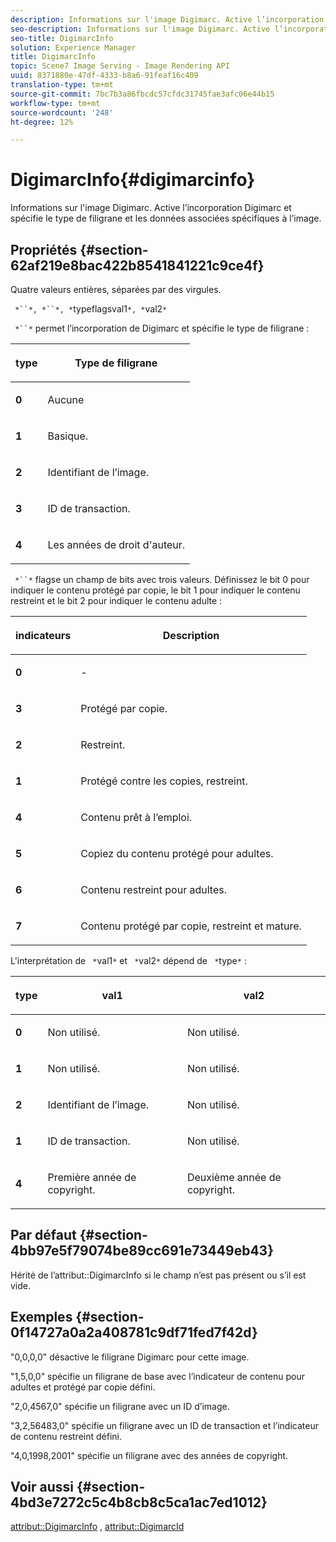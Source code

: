 ```yaml
---
description: Informations sur l'image Digimarc. Active l’incorporation Digimarc et spécifie le type de filigrane et les données associées spécifiques à l’image.
seo-description: Informations sur l'image Digimarc. Active l’incorporation Digimarc et spécifie le type de filigrane et les données associées spécifiques à l’image.
seo-title: DigimarcInfo
solution: Experience Manager
title: DigimarcInfo
topic: Scene7 Image Serving - Image Rendering API
uuid: 8371880e-47df-4333-b8a6-91feaf16c409
translation-type: tm+mt
source-git-commit: 7bc7b3a86fbcdc57cfdc31745fae3afc06e44b15
workflow-type: tm+mt
source-wordcount: '248'
ht-degree: 12%

---
```



# DigimarcInfo{#digimarcinfo}

Informations sur l&#39;image Digimarc. Active l’incorporation Digimarc et spécifie le type de filigrane et les données associées spécifiques à l’image.

## Propriétés {#section-62af219e8bac422b8541841221c9ce4f}

Quatre valeurs entières, séparées par des virgules.

` *``*, *``*, *`typeflagsval1`*, *`val2`*`

` *``*` permet l’incorporation de Digimarc et spécifie le type de filigrane :

<table id="table_3648951F14D94C5BAD097CFB783F1EE7"> 
 <thead> 
  <tr> 
   <th class="entry"> <p><span class="codeph"> <span class="varname"> type</span> </span> </p> </th> 
   <th class="entry"> <p><b>Type de filigrane</b> </p> </th> 
  </tr> 
 </thead>
 <tbody> 
  <tr> 
   <td> <p><b>0</b> </p> </td> 
   <td> <p>Aucune </p> </td> 
  </tr> 
  <tr> 
   <td> <p><b>1</b> </p> </td> 
   <td> <p>Basique. </p> </td> 
  </tr> 
  <tr> 
   <td> <p><b>2</b> </p> </td> 
   <td> <p>Identifiant de l’image. </p> </td> 
  </tr> 
  <tr> 
   <td> <p><b>3</b> </p> </td> 
   <td> <p>ID de transaction. </p> </td> 
  </tr> 
  <tr> 
   <td> <p><b>4</b> </p> </td> 
   <td> <p>Les années de droit d'auteur. </p> </td> 
  </tr> 
 </tbody> 
</table>

` *``*` flagse un champ de bits avec trois valeurs. Définissez le bit 0 pour indiquer le contenu protégé par copie, le bit 1 pour indiquer le contenu restreint et le bit 2 pour indiquer le contenu adulte :

<table id="table_00F218515FBE484F9D05CBAF14F9D045"> 
 <thead> 
  <tr> 
   <th class="entry"> <p><span class="codeph"> <span class="varname"> indicateurs</span> </span> </p> </th> 
   <th class="entry"> <p><b>Description</b> </p> </th> 
  </tr> 
 </thead>
 <tbody> 
  <tr> 
   <td> <p><b>0</b> </p> </td> 
   <td> <p>- </p> </td> 
  </tr> 
  <tr> 
   <td> <p><b>3</b> </p> </td> 
   <td> <p>Protégé par copie. </p> </td> 
  </tr> 
  <tr> 
   <td> <p><b>2</b> </p> </td> 
   <td> <p>Restreint. </p> </td> 
  </tr> 
  <tr> 
   <td> <p><b>1</b> </p> </td> 
   <td> <p>Protégé contre les copies, restreint. </p> </td> 
  </tr> 
  <tr> 
   <td> <p><b>4</b> </p> </td> 
   <td> <p>Contenu prêt à l’emploi. </p> </td> 
  </tr> 
  <tr> 
   <td> <p><b>5</b> </p> </td> 
   <td> <p>Copiez du contenu protégé pour adultes. </p> </td> 
  </tr> 
  <tr> 
   <td> <p><b>6</b> </p> </td> 
   <td> <p>Contenu restreint pour adultes. </p> </td> 
  </tr> 
  <tr> 
   <td> <p><b>7</b> </p> </td> 
   <td> <p>Contenu protégé par copie, restreint et mature. </p> </td> 
  </tr> 
 </tbody> 
</table>

L&#39;interprétation de ` *`val1`*` et ` *`val2`*` dépend de ` *`type`*` :

<table id="table_6B29F76BC1974C12AB7124BF84B29EC2"> 
 <thead> 
  <tr> 
   <th class="entry"> <p><span class="codeph"> <span class="varname"> type</span> </span> </p> </th> 
   <th class="entry"> <p><span class="codeph"> <span class="varname"> val1  </span> </span> </p> </th> 
   <th class="entry"> <p><span class="codeph"> <span class="varname"> val2  </span> </span> </p> </th> 
  </tr> 
 </thead>
 <tbody> 
  <tr> 
   <td> <p><b>0</b> </p> </td> 
   <td> <p>Non utilisé. </p> </td> 
   <td> <p>Non utilisé. </p> </td> 
  </tr> 
  <tr> 
   <td> <p><b>1</b> </p> </td> 
   <td> <p>Non utilisé. </p> </td> 
   <td> <p>Non utilisé. </p> </td> 
  </tr> 
  <tr> 
   <td> <p><b>2</b> </p> </td> 
   <td> <p>Identifiant de l’image. </p> </td> 
   <td> <p>Non utilisé. </p> </td> 
  </tr> 
  <tr> 
   <td> <p><b>1</b> </p> </td> 
   <td> <p>ID de transaction. </p> </td> 
   <td> <p>Non utilisé. </p> </td> 
  </tr> 
  <tr> 
   <td> <p><b>4</b> </p> </td> 
   <td> <p>Première année de copyright. </p> </td> 
   <td> <p>Deuxième année de copyright. </p> </td> 
  </tr> 
 </tbody> 
</table>

## Par défaut {#section-4bb97e5f79074be89cc691e73449eb43}

Hérité de l’attribut::DigimarcInfo si le champ n’est pas présent ou s’il est vide.

## Exemples {#section-0f14727a0a2a408781c9df71fed7f42d}

&quot;0,0,0,0&quot; désactive le filigrane Digimarc pour cette image.

&quot;1,5,0,0&quot; spécifie un filigrane de base avec l’indicateur de contenu pour adultes et protégé par copie défini.

&quot;2,0,4567,0&quot; spécifie un filigrane avec un ID d’image.

&quot;3,2,56483,0&quot; spécifie un filigrane avec un ID de transaction et l’indicateur de contenu restreint défini.

&quot;4,0,1998,2001&quot; spécifie un filigrane avec des années de copyright.

## Voir aussi {#section-4bd3e7272c5c4b8cb8c5ca1ac7ed1012}

[attribut::DigimarcInfo](../../../../../../is-api/image-catalog/image-serving-api-ref/c-image-catalog-reference/c-attributes-reference/r-digimarcinfo.md#reference-de88636cb9b4435a94e3d0a80f072667) ,  [attribut::DigimarcId](../../../../../../is-api/image-catalog/image-serving-api-ref/c-image-catalog-reference/c-attributes-reference/r-digimarcid.md#reference-33e3eca7f1874510904e5c8645cecd68)
